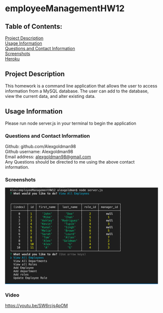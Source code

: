 # employeeManagementHW12

## Table of Contents: 
[Project Description](#Project-Description)  
[Usage Information](#Usage-Information)   
[Questions and Contact Information](#Questions-and-Contact-Information)  
[Screenshots](#Screenshots)  
[Heroku](#Heroku)  



## Project Description 
This homework is a command line application that allows the user to access information from a MySQL database. The user can add to the database, view the current data, and alter existing data.

## Usage Information 
Please run node server.js in your terminal to begin the application

### Questions and Contact Information 
Github: github.com/Alexgoldman98  
Github username: Alexgoldman98   
Email address: alexgoldman98@gmail.com  
Any Questions should be directed to me using the above contact information.

### Screenshots
![code refactor](Assets/SS1.png)


### Video
https://youtu.be/SW6rcjs4pOM